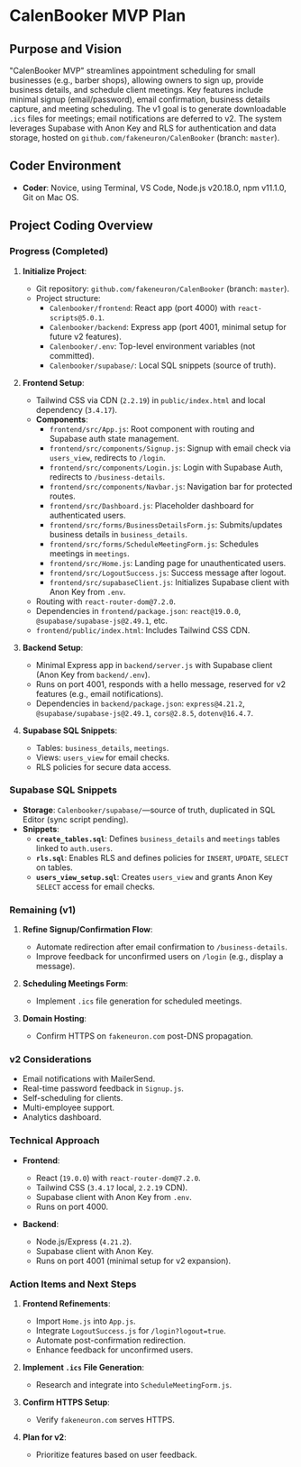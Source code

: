 # CalenBooker MVP Plan

## Purpose and Vision

"CalenBooker MVP" streamlines appointment scheduling for small businesses (e.g., barber shops), allowing owners to sign up, provide business details, and schedule client meetings. Key features include minimal signup (email/password), email confirmation, business details capture, and meeting scheduling. The v1 goal is to generate downloadable `.ics` files for meetings; email notifications are deferred to v2. The system leverages Supabase with Anon Key and RLS for authentication and data storage, hosted on `github.com/fakeneuron/CalenBooker` (branch: `master`).

## Coder Environment

- **Coder**: Novice, using Terminal, VS Code, Node.js v20.18.0, npm v11.1.0, Git on Mac OS.

## Project Coding Overview

### Progress (Completed)

1. **Initialize Project**:

   - Git repository: `github.com/fakeneuron/CalenBooker` (branch: `master`).
   - Project structure:
     - `Calenbooker/frontend`: React app (port 4000) with `react-scripts@5.0.1`.
     - `Calenbooker/backend`: Express app (port 4001, minimal setup for future v2 features).
     - `Calenbooker/.env`: Top-level environment variables (not committed).
     - `Calenbooker/supabase/`: Local SQL snippets (source of truth).

2. **Frontend Setup**:

   - Tailwind CSS via CDN (`2.2.19`) in `public/index.html` and local dependency (`3.4.17`).
   - **Components**:
     - `frontend/src/App.js`: Root component with routing and Supabase auth state management.
     - `frontend/src/components/Signup.js`: Signup with email check via `users_view`, redirects to `/login`.
     - `frontend/src/components/Login.js`: Login with Supabase Auth, redirects to `/business-details`.
     - `frontend/src/components/Navbar.js`: Navigation bar for protected routes.
     - `frontend/src/Dashboard.js`: Placeholder dashboard for authenticated users.
     - `frontend/src/forms/BusinessDetailsForm.js`: Submits/updates business details in `business_details`.
     - `frontend/src/forms/ScheduleMeetingForm.js`: Schedules meetings in `meetings`.
     - `frontend/src/Home.js`: Landing page for unauthenticated users.
     - `frontend/src/LogoutSuccess.js`: Success message after logout.
     - `frontend/src/supabaseClient.js`: Initializes Supabase client with Anon Key from `.env`.
   - Routing with `react-router-dom@7.2.0`.
   - Dependencies in `frontend/package.json`: `react@19.0.0`, `@supabase/supabase-js@2.49.1`, etc.
   - `frontend/public/index.html`: Includes Tailwind CSS CDN.

3. **Backend Setup**:

   - Minimal Express app in `backend/server.js` with Supabase client (Anon Key from `backend/.env`).
   - Runs on port 4001, responds with a hello message, reserved for v2 features (e.g., email notifications).
   - Dependencies in `backend/package.json`: `express@4.21.2`, `@supabase/supabase-js@2.49.1`, `cors@2.8.5`, `dotenv@16.4.7`.

4. **Supabase SQL Snippets**:
   - Tables: `business_details`, `meetings`.
   - Views: `users_view` for email checks.
   - RLS policies for secure data access.

### Supabase SQL Snippets

- **Storage**: `Calenbooker/supabase/`—source of truth, duplicated in SQL Editor (sync script pending).
- **Snippets**:
  - **`create_tables.sql`**: Defines `business_details` and `meetings` tables linked to `auth.users`.
  - **`rls.sql`**: Enables RLS and defines policies for `INSERT`, `UPDATE`, `SELECT` on tables.
  - **`users_view_setup.sql`**: Creates `users_view` and grants Anon Key `SELECT` access for email checks.

### Remaining (v1)

1. **Refine Signup/Confirmation Flow**:

   - Automate redirection after email confirmation to `/business-details`.
   - Improve feedback for unconfirmed users on `/login` (e.g., display a message).

2. **Scheduling Meetings Form**:

   - Implement `.ics` file generation for scheduled meetings.

3. **Domain Hosting**:
   - Confirm HTTPS on `fakeneuron.com` post-DNS propagation.

### v2 Considerations

- Email notifications with MailerSend.
- Real-time password feedback in `Signup.js`.
- Self-scheduling for clients.
- Multi-employee support.
- Analytics dashboard.

### Technical Approach

- **Frontend**:

  - React (`19.0.0`) with `react-router-dom@7.2.0`.
  - Tailwind CSS (`3.4.17` local, `2.2.19` CDN).
  - Supabase client with Anon Key from `.env`.
  - Runs on port 4000.

- **Backend**:
  - Node.js/Express (`4.21.2`).
  - Supabase client with Anon Key.
  - Runs on port 4001 (minimal setup for v2 expansion).

### Action Items and Next Steps

1. **Frontend Refinements**:

   - Import `Home.js` into `App.js`.
   - Integrate `LogoutSuccess.js` for `/login?logout=true`.
   - Automate post-confirmation redirection.
   - Enhance feedback for unconfirmed users.

2. **Implement `.ics` File Generation**:

   - Research and integrate into `ScheduleMeetingForm.js`.

3. **Confirm HTTPS Setup**:

   - Verify `fakeneuron.com` serves HTTPS.

4. **Plan for v2**:
   - Prioritize features based on user feedback.
